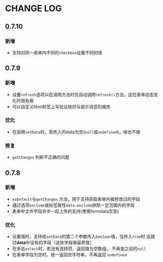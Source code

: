 # CHANGE LOG

## 0.7.10

### 新增
 
- 支持对同一表单内不同的`checkbox`设置不同的值

## 0.7.9

### 新增

- 设置`refresh`选项以在调用方法时先自动调用`refresh()`方法，这在表单动态变化时很有用
- 可以自定义html标签上写验证规则与提示消息的属性

### 优化

- 在调用`setData`时，若传入的data为空(`null`或`undefined`)，啥也不做

### 修复

- `getChanges` 判断不正确的问题

## 0.7.8

### 新增

- `asDefault`与`getChanges` 方法，用于支持获取表单内被修改过的字段
- 通过选项`exclude`或标签属性`data-exclude`排除一定范围内的字段
- 表单中文件字段异步一起上传的支持(使用formdata实现)

### 优化

- 设置值时，支持给`setData`的第二个参数传入`boolean`值，当传入`true`时
会跳过**data**中没有的字段（这些字段保留原值）
- 在多选`select`时，若没有选择项，返回值为空数组， 不再是之前的`null`
- 在表单字段为空时，统一返回空字符串，不再返回 `undefined`